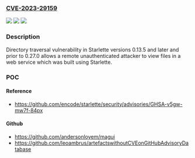### [CVE-2023-29159](https://cve.mitre.org/cgi-bin/cvename.cgi?name=CVE-2023-29159)
![](https://img.shields.io/static/v1?label=Product&message=Starlette&color=blue)
![](https://img.shields.io/static/v1?label=Version&message=n%2Fa&color=blue)
![](https://img.shields.io/static/v1?label=Vulnerability&message=Directory%20traversal&color=brighgreen)

### Description

Directory traversal vulnerability in Starlette versions 0.13.5 and later and prior to 0.27.0 allows a remote unauthenticated attacker to view files in a web service which was built using Starlette.

### POC

#### Reference
- https://github.com/encode/starlette/security/advisories/GHSA-v5gw-mw7f-84px

#### Github
- https://github.com/andersonloyem/magui
- https://github.com/leoambrus/artefactswithoutCVEonGitHubAdvisoryDatabase

